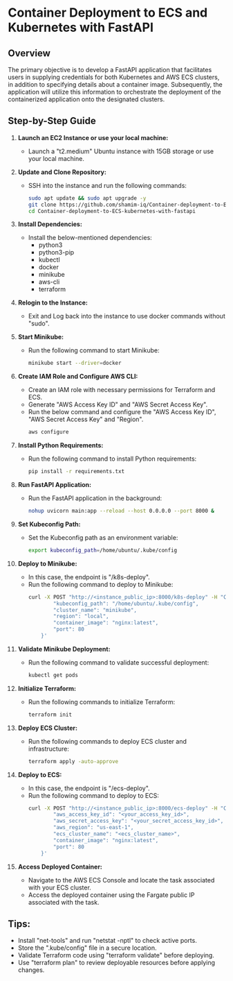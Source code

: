 # Container Deployment to ECS and Kubernetes with FastAPI

## Overview

The primary objective is to develop a FastAPI application that facilitates users in supplying credentials for both Kubernetes and AWS ECS clusters, in addition to specifying details about a container image. Subsequently, the application will utilize this information to orchestrate the deployment of the containerized application onto the designated clusters.

## Step-by-Step Guide

1. **Launch an EC2 Instance or use your local machine:**
    - Launch a "t2.medium" Ubuntu instance with 15GB storage or use your local machine.

2. **Update and Clone Repository:**
    - SSH into the instance and run the following commands:
      ```bash
      sudo apt update && sudo apt upgrade -y
      git clone https://github.com/shamim-iq/Container-deployment-to-ECS-kubernetes-with-fastapi.git
      cd Container-deployment-to-ECS-kubernetes-with-fastapi
      ```

3. **Install Dependencies:**
    - Install the below-mentioned dependencies:
        - python3
        - python3-pip
        - kubectl
        - docker
        - minikube
        - aws-cli
        - terraform

4. **Relogin to the Instance:**
    - Exit and Log back into the instance to use docker commands without "sudo".

5. **Start Minikube:**
    - Run the following command to start Minikube:
      ```bash
      minikube start --driver=docker
      ```

6. **Create IAM Role and Configure AWS CLI:**
    - Create an IAM role with necessary permissions for Terraform and ECS.
    - Generate "AWS Access Key ID" and "AWS Secret Access Key".
    - Run the below command and configure the "AWS Access Key ID", "AWS Secret Access Key" and "Region".
      ```bash
      aws configure
      ```

7. **Install Python Requirements:**
    - Run the following command to install Python requirements:
      ```bash
      pip install -r requirements.txt
      ```

8. **Run FastAPI Application:**
    - Run the FastAPI application in the background:
      ```bash
      nohup uvicorn main:app --reload --host 0.0.0.0 --port 8000 &
      ```

9. **Set Kubeconfig Path:**
    - Set the Kubeconfig path as an environment variable:
      ```bash
      export kubeconfig_path=/home/ubuntu/.kube/config
      ```

10. **Deploy to Minikube:**
    - In this case, the endpoint is "/k8s-deploy".
    - Run the following command to deploy to Minikube:
      ```bash
      curl -X POST "http://<instance_public_ip>:8000/k8s-deploy" -H "Content-Type: application/json" -d '{
              "kubeconfig_path": "/home/ubuntu/.kube/config",
              "cluster_name": "minikube",
              "region": "local",
              "container_image": "nginx:latest",
              "port": 80
          }'
      ```

12. **Validate Minikube Deployment:**
    - Run the following command to validate successful deployment:
      ```bash
      kubectl get pods
      ```

13. **Initialize Terraform:**
    - Run the following commands to initialize Terraform:
      ```bash
      terraform init
      ```

14. **Deploy ECS Cluster:**
    - Run the following commands to deploy ECS cluster and infrastructure:
      ```bash
      terraform apply -auto-approve
      ```

15. **Deploy to ECS:**
    - In this case, the endpoint is "/ecs-deploy".
    - Run the following command to deploy to ECS:
      ```bash
      curl -X POST "http://<instance_public_ip>:8000/ecs-deploy" -H "Content-Type: application/json" -d '{
              "aws_access_key_id": "<your_access_key_id>",
              "aws_secret_access_key": "<your_secret_access_key_id>",
              "aws_region": "us-east-1",
              "ecs_cluster_name": "<ecs_cluster_name>",
              "container_image": "nginx:latest",
              "port": 80
          }'
      ```

16. **Access Deployed Container:**
    - Navigate to the AWS ECS Console and locate the task associated with your ECS cluster.
    - Access the deployed container using the Fargate public IP associated with the task.

## Tips:

- Install "net-tools" and run "netstat -nptl" to check active ports.
- Store the ".kube/config" file in a secure location.
- Validate Terraform code using "terraform validate" before deploying.
- Use "terraform plan" to review deployable resources before applying changes.
